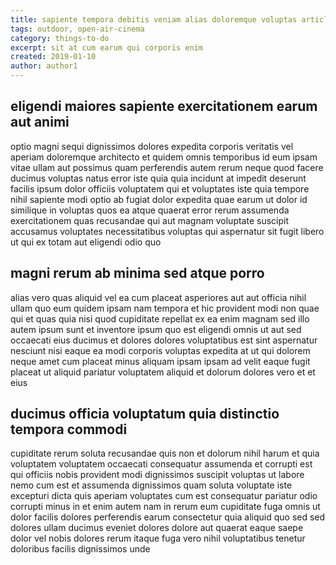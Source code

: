 ```yaml
---
title: sapiente tempora debitis veniam alias doloremque voluptas article 7108
tags: outdoor, open-air-cinema
category: things-to-do
excerpt: sit at cum earum qui corporis enim
created: 2019-01-10
author: author1
---
```


## eligendi maiores sapiente exercitationem earum aut animi

optio magni sequi dignissimos dolores expedita corporis veritatis vel aperiam doloremque architecto et quidem omnis temporibus id eum ipsam vitae ullam aut possimus quam perferendis autem rerum neque quod facere ducimus voluptas natus error iste quia quia incidunt at impedit deserunt facilis ipsum dolor officiis voluptatem qui et voluptates iste quia tempore nihil sapiente modi optio ab fugiat dolor expedita quae earum ut dolor id similique in voluptas quos ea atque quaerat error rerum assumenda exercitationem quas recusandae qui aut magnam voluptate suscipit accusamus voluptates necessitatibus voluptas qui aspernatur sit fugit libero ut qui ex totam aut eligendi odio quo

## magni rerum ab minima sed atque porro

alias vero quas aliquid vel ea cum placeat asperiores aut aut officia nihil ullam quo eum quidem ipsam nam tempora et hic provident modi non quae qui et quas quia nisi quod cupiditate repellat ex ea enim magnam sed illo autem ipsum sunt et inventore ipsum quo est eligendi omnis ut aut sed occaecati eius ducimus et dolores dolores voluptatibus est sint aspernatur nesciunt nisi eaque ea modi corporis voluptas expedita at ut qui dolorem neque amet cum placeat minus aliquam ipsam ipsam ad velit eaque fugit placeat ut aliquid pariatur voluptatem aliquid et dolorum dolores vero et et eius

## ducimus officia voluptatum quia distinctio tempora commodi

cupiditate rerum soluta recusandae quis non et dolorum nihil harum et quia voluptatem voluptatem occaecati consequatur assumenda et corrupti est qui officiis nobis provident modi dignissimos suscipit voluptas ut labore nemo cum est et assumenda dignissimos quam soluta voluptate iste excepturi dicta quis aperiam voluptates cum est consequatur pariatur odio corrupti minus in et enim autem nam in rerum eum cupiditate fuga omnis ut dolor facilis dolores perferendis earum consectetur quia aliquid quo sed sed dolores ullam ducimus eveniet dolores dolore aut quaerat eaque saepe dolor vel nobis dolores rerum itaque fuga vero nihil voluptatibus tenetur doloribus facilis dignissimos unde
